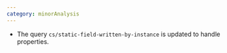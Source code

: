 ```yaml
---
category: minorAnalysis
---
```

* The query `cs/static-field-written-by-instance` is updated to handle properties.